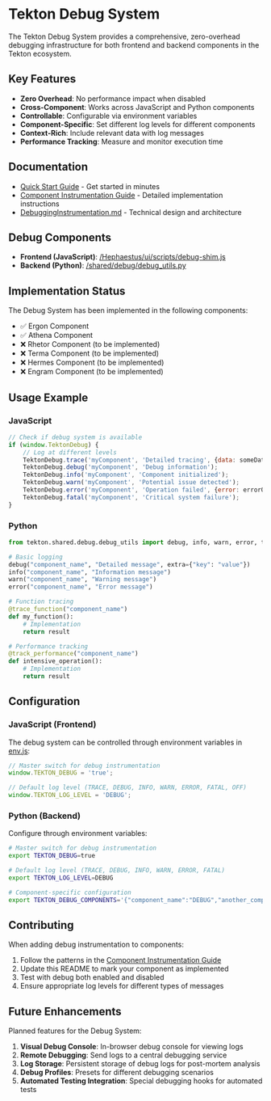 # Tekton Debug System

The Tekton Debug System provides a comprehensive, zero-overhead debugging infrastructure for both frontend and backend components in the Tekton ecosystem.

## Key Features

- **Zero Overhead**: No performance impact when disabled
- **Cross-Component**: Works across JavaScript and Python components
- **Controllable**: Configurable via environment variables
- **Component-Specific**: Set different log levels for different components
- **Context-Rich**: Include relevant data with log messages
- **Performance Tracking**: Measure and monitor execution time

## Documentation

- [Quick Start Guide](./QuickStartGuide.md) - Get started in minutes
- [Component Instrumentation Guide](./ComponentInstrumentation.md) - Detailed implementation instructions
- [DebuggingInstrumentation.md](./DebuggingInstrumentation.md) - Technical design and architecture

## Debug Components

- **Frontend (JavaScript)**: [/Hephaestus/ui/scripts/debug-shim.js](../../../../Hephaestus/ui/scripts/debug-shim.js)
- **Backend (Python)**: [/shared/debug/debug_utils.py](../../../../shared/debug/debug_utils.py)

## Implementation Status

The Debug System has been implemented in the following components:

- ✅ Ergon Component
- ✅ Athena Component
- ❌ Rhetor Component (to be implemented)
- ❌ Terma Component (to be implemented)
- ❌ Hermes Component (to be implemented)
- ❌ Engram Component (to be implemented)

## Usage Example

### JavaScript

```javascript
// Check if debug system is available
if (window.TektonDebug) {
    // Log at different levels
    TektonDebug.trace('myComponent', 'Detailed tracing', {data: someData});
    TektonDebug.debug('myComponent', 'Debug information');
    TektonDebug.info('myComponent', 'Component initialized');
    TektonDebug.warn('myComponent', 'Potential issue detected');
    TektonDebug.error('myComponent', 'Operation failed', {error: errorObj});
    TektonDebug.fatal('myComponent', 'Critical system failure');
}
```

### Python

```python
from tekton.shared.debug.debug_utils import debug, info, warn, error, trace_function

# Basic logging
debug("component_name", "Detailed message", extra={"key": "value"})
info("component_name", "Information message")
warn("component_name", "Warning message")
error("component_name", "Error message")

# Function tracing
@trace_function("component_name")
def my_function():
    # Implementation
    return result

# Performance tracking
@track_performance("component_name")
def intensive_operation():
    # Implementation
    return result
```

## Configuration

### JavaScript (Frontend)

The debug system can be controlled through environment variables in [env.js](../../../../Hephaestus/ui/scripts/env.js):

```javascript
// Master switch for debug instrumentation
window.TEKTON_DEBUG = 'true';

// Default log level (TRACE, DEBUG, INFO, WARN, ERROR, FATAL, OFF)
window.TEKTON_LOG_LEVEL = 'DEBUG';
```

### Python (Backend)

Configure through environment variables:

```bash
# Master switch for debug instrumentation
export TEKTON_DEBUG=true

# Default log level (TRACE, DEBUG, INFO, WARN, ERROR, FATAL)
export TEKTON_LOG_LEVEL=DEBUG

# Component-specific configuration
export TEKTON_DEBUG_COMPONENTS='{"component_name":"DEBUG","another_component":"INFO"}'
```

## Contributing

When adding debug instrumentation to components:

1. Follow the patterns in the [Component Instrumentation Guide](./ComponentInstrumentation.md)
2. Update this README to mark your component as implemented
3. Test with debug both enabled and disabled
4. Ensure appropriate log levels for different types of messages

## Future Enhancements

Planned features for the Debug System:

1. **Visual Debug Console**: In-browser debug console for viewing logs
2. **Remote Debugging**: Send logs to a central debugging service
3. **Log Storage**: Persistent storage of debug logs for post-mortem analysis
4. **Debug Profiles**: Presets for different debugging scenarios
5. **Automated Testing Integration**: Special debugging hooks for automated tests